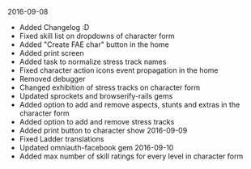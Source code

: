 2016-09-08
- Added Changelog :D
- Fixed skill list on dropdowns of character form
- Added "Create FAE char" button in the home
- Added print screen
- Added task to normalize stress track names
- Fixed character action icons event propagation in the home
- Removed debugger
- Changed exhibition of stress tracks on character form
- Updated sprockets and browserify-rails gems
- Added option to add and remove aspects, stunts and extras in the character
  form
- Added option to add and remove stress tracks
- Added print button to character show
2016-09-09
- Fixed Ladder translations
- Updated omniauth-facebook gem
2016-09-10
- Added max number of skill ratings for every level in character form

